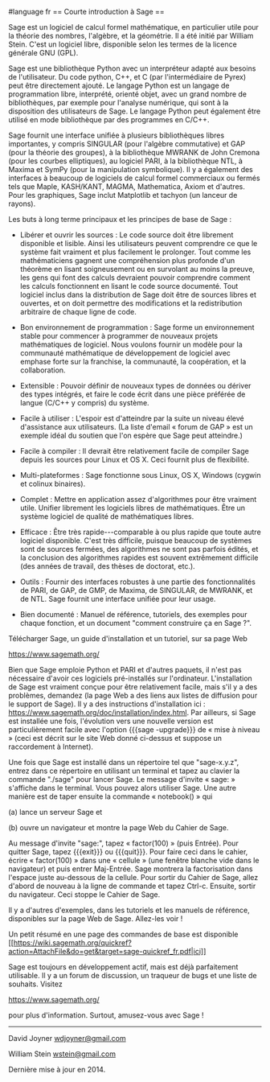 #language fr
== Courte introduction à Sage ==

Sage est un logiciel de calcul formel mathématique, en particulier utile pour la théorie des nombres, l'algèbre, et la géométrie. Il a été initié par William Stein. C'est un logiciel libre, disponible selon les termes de la licence générale GNU (GPL).

Sage est une bibliothèque Python avec un interpréteur adapté aux besoins de l'utilisateur. Du code python, C++, et C (par l'intermédiaire de Pyrex) peut être directement ajouté. Le langage Python est un langage de programmation libre, interprété, orienté objet, avec un grand nombre de bibliothèques, par exemple pour l'analyse numérique, qui sont à la disposition des utilisateurs de Sage. Le langage Python peut également être utilisé en mode bibliothèque par des programmes en C/C++.

Sage fournit une interface unifiée à plusieurs bibliothèques libres importantes, y compris SINGULAR (pour l'algèbre commutative) et GAP (pour la théorie des groupes), à la bibliothèque MWRANK de John Cremona (pour les courbes elliptiques), au logiciel PARI,  à la bibliothèque NTL, à Maxima et SymPy (pour la manipulation symbolique). Il y a également des interfaces à beaucoup de logiciels de calcul formel commerciaux ou fermés tels que Maple, KASH/KANT, MAGMA, Mathematica, Axiom et d'autres. Pour les graphiques, Sage inclut Matplotlib et tachyon (un lanceur de rayons). 

Les buts à long terme principaux et les principes de base de Sage :

 * Libérer et ouvrir les sources : Le code source doit être librement disponible et lisible. Ainsi les utilisateurs peuvent comprendre ce que le système fait vraiment et plus facilement le prolonger. Tout comme les mathématiciens gagnent une compréhension plus profonde d'un théorème en lisant soigneusement ou en survolant au moins la preuve, les gens qui font des calculs devraient pouvoir comprendre comment les calculs fonctionnent en lisant le code source documenté. Tout logiciel inclus dans la distribution de Sage doit être de sources libres et ouvertes, et on doit permettre des modifications et la redistribution arbitraire de chaque ligne de code.

 * Bon environnement de programmation : Sage forme un environnement stable pour commencer à programmer de nouveaux projets mathématiques de logiciel. Nous voulons fournir un modèle pour la communauté mathématique de développement de logiciel avec emphase forte sur la franchise, la communauté, la coopération, et la collaboration.

 * Extensible : Pouvoir définir de nouveaux types de données ou dériver des types intégrés, et faire le code écrit dans une pièce préférée de langue (C/C++ y compris) du système.

 * Facile à utiliser : L'espoir est d'atteindre par la suite un niveau élevé d'assistance aux utilisateurs. (La liste d'email « forum de GAP » est un exemple idéal du soutien que l'on espère que Sage peut atteindre.)
 
 * Facile à compiler : Il devrait être relativement facile de compiler Sage depuis les sources pour Linux et OS X. Ceci fournit plus de flexibilité.

 * Multi-plateformes : Sage fonctionne sous Linux, OS X, Windows (cygwin et colinux binaires).

 * Complet : Mettre en application assez d'algorithmes pour être vraiment utile. Unifier librement les logiciels libres de mathématiques. Être un système logiciel de qualité de mathématiques libres.

 * Efficace : Être très rapide---comparable à ou plus rapide que toute autre logiciel disponible. C'est très difficile, puisque beaucoup de systèmes sont de sources fermées, des algorithmes ne sont pas parfois édités, et la conclusion des algorithmes rapides est souvent extrêmement difficile (des années de travail, des thèses de doctorat, etc.).

 * Outils : Fournir des interfaces robustes à une partie des fonctionnalités de PARI, de GAP, de GMP, de Maxima, de SINGULAR, de MWRANK, et de NTL. Sage fournit une interface unifiée pour leur usage.

 * Bien documenté : Manuel de référence, tutoriels, des exemples pour chaque fonction, et un document "comment construire ça en Sage ?".

Télécharger Sage, un guide d'installation et un tutoriel, sur sa page Web 

https://www.sagemath.org/

Bien que Sage emploie Python et PARI et d'autres paquets, il n'est pas nécessaire d'avoir ces logiciels pré-installés sur l'ordinateur. L'installation de Sage est vraiment conçue pour être relativement facile, mais s'il y a des problèmes, demandez (la page Web a des liens aux listes de diffusion pour le support de Sage). Il y a des instructions d'installation ici : https://www.sagemath.org/doc/installation/index.html. Par ailleurs, si Sage est installée une fois, l'évolution vers une nouvelle version est particulièrement facile avec l'option {{{sage -upgrade}}} de « mise à niveau » (ceci est décrit sur le site Web donné ci-dessus et suppose un raccordement à Internet). 

Une fois que Sage est installé dans un répertoire tel que "sage-x.y.z", entrez dans ce répertoire en utilisant un terminal et tapez au clavier la commande "./sage" pour lancer Sage. Le message d'invite « sage: » s'affiche dans le terminal. Vous pouvez alors utiliser Sage. Une autre manière est de taper ensuite la commande « notebook() » qui 

(a) lance un serveur Sage et 

(b) ouvre un navigateur et montre la page Web du Cahier de Sage. 

Au message d'invite "sage:", tapez « factor(100) » (puis Entrée). Pour quitter Sage, tapez {{{exit}}} ou {{{quit}}}. Pour faire ceci dans le cahier, écrire « factor(100) » dans une « cellule » (une fenêtre blanche vide dans le navigateur) et puis entrer Maj-Entrée. Sage montrera la factorisation dans l'espace juste au-dessous de la cellule. Pour sortir du Cahier de Sage, allez d'abord de nouveau à la ligne de commande et tapez Ctrl-c. Ensuite, sortir du navigateur. Ceci stoppe le Cahier de Sage. 

Il y a d'autres d'exemples, dans les tutoriels et les manuels de référence, disponibles sur la page Web de Sage. Allez-les voir !

Un petit résumé en une page des commandes de base est disponible [[https://wiki.sagemath.org/quickref?action=AttachFile&do=get&target=sage-quickref_fr.pdf|ici]] 


Sage est toujours en développement actif, mais est déjà parfaitement utilisable. Il y a un forum de discussion, un traqueur de bugs et une liste de souhaits. Visitez

https://www.sagemath.org/

pour plus d'information. Surtout, amusez-vous avec Sage !

----

David Joyner
wdjoyner@gmail.com

William Stein
wstein@gmail.com

Dernière mise à jour en 2014.
